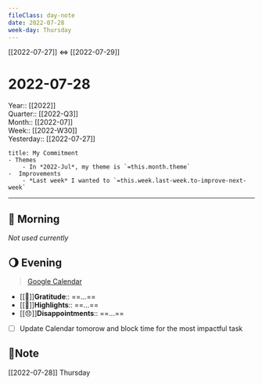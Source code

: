 ```yaml
---
fileClass: day-note  
date: 2022-07-28
week-day: Thursday
---
```


[[2022-07-27]]  <=> [[2022-07-29]]  

# 2022-07-28

Year:: [[2022]]  
Quarter:: [[2022-Q3]]  
Month:: [[2022-07]]  
Week:: [[2022-W30]]  
Yesterday:: [[2022-07-27]]  

```ad-info
title: My Commitment
- Themes
	- In *2022-Jul*, my theme is `=this.month.theme`  
-  Improvements  
	- *Last week* I wanted to `=this.week.last-week.to-improve-next-week`  
```

---
## 🌅 Morning
*Not used currently* 

## 🌖 Evening
> [Google Calendar](https://calendar.google.com/calendar/u/0/r)
- [[💖]]**Gratitude**::  ==...==  
- [[🔆]]**Highlights**::  ==...==  
- [[😞]]**Disappointments**::  ==...==  
- [ ] Update Calendar tomorow and block time for the most impactful task

## 📝Note
[[2022-07-28]]  Thursday
  